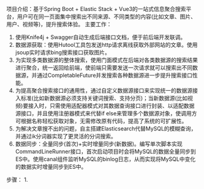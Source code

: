 项目介绍：基于Spring Boot + Elastic Stack + Vue3的一站式信息聚合搜索平台，用户可在同一页面集中搜索出不同来源、不同类型的内容(比如文章、图片、用户、视频等)，提升搜索体验。
主要工作：
1. 使用Knife4j + Swagger自动生成后端接口文档，便于前后端开发联调。
2. 数据源获取：使用Hutool工具包发送http请求离线获取外部网站的文章。使用jsoup实时请求bing搜索接口获取图片。
3. 为实现多类数据源的整体搜索，使用门面模式在后端对各类数据源的搜索结果进行聚合，统一返回给前端，使前端只需要发送一次请求就可以搜索出不同数据源，并通过CompletableFuture并发搜索各种数据源进一步提升搜索接口性能。
4. 为提高聚合搜索接口的通用性，通过自定义数据源接口来实现统一的数据源接入标准(比如新数据源必须支持关键词搜索、支持分页)；当新数据源(比如视频)要接入时，只需使用适配器模式对其数据查询接口进行封装、以适配数据源接口，并且使用注册器模式来代替if else来管理多个数据源对象，使调用方可根据名称轻松获取对象，无需修改原有代码，提高了系统的可扩展性。
5. 为解决文章搜不出的问题，自主搭建Elasticsearch代替MySQL的模糊查询，并通过ik分词器实现了更灵活的分词搜索。
6. 数据同步：全量同步(首次)+实时增量同步(新数据)。编写单次脚本实现CommandLineRunner接口，首次启动项目时会将MySQL的数据全量同步到ES中。使用canal组件监听MySQL的binlog日志，从而实现将MySQL中变化的数据实时增量同步到ES中。

步骤：
1. 